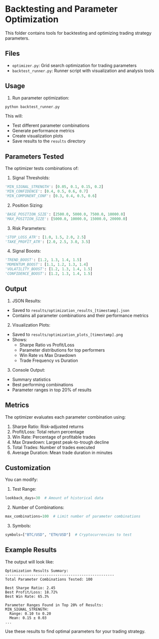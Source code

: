 # Backtesting and Parameter Optimization

This folder contains tools for backtesting and optimizing trading strategy parameters.

## Files

- `optimizer.py`: Grid search optimization for trading parameters
- `backtest_runner.py`: Runner script with visualization and analysis tools

## Usage

1. Run parameter optimization:
```bash
python backtest_runner.py
```

This will:
- Test different parameter combinations
- Generate performance metrics
- Create visualization plots
- Save results to the `results` directory

## Parameters Tested

The optimizer tests combinations of:

1. Signal Thresholds:
```python
'MIN_SIGNAL_STRENGTH': [0.05, 0.1, 0.15, 0.2]
'MIN_CONFIDENCE': [0.4, 0.5, 0.6, 0.7]
'MIN_COMPONENT_CONF': [0.3, 0.4, 0.5, 0.6]
```

2. Position Sizing:
```python
'BASE_POSITION_SIZE': [2500.0, 5000.0, 7500.0, 10000.0]
'MAX_POSITION_SIZE': [5000.0, 10000.0, 15000.0, 20000.0]
```

3. Risk Parameters:
```python
'STOP_LOSS_ATR': [1.0, 1.5, 2.0, 2.5]
'TAKE_PROFIT_ATR': [2.0, 2.5, 3.0, 3.5]
```

4. Signal Boosts:
```python
'TREND_BOOST': [1.2, 1.3, 1.4, 1.5]
'MOMENTUM_BOOST': [1.1, 1.2, 1.3, 1.4]
'VOLATILITY_BOOST': [1.2, 1.3, 1.4, 1.5]
'CONFIDENCE_BOOST': [1.2, 1.3, 1.4, 1.5]
```

## Output

1. JSON Results:
- Saved to `results/optimization_results_[timestamp].json`
- Contains all parameter combinations and their performance metrics

2. Visualization Plots:
- Saved to `results/optimization_plots_[timestamp].png`
- Shows:
  * Sharpe Ratio vs Profit/Loss
  * Parameter distributions for top performers
  * Win Rate vs Max Drawdown
  * Trade Frequency vs Duration

3. Console Output:
- Summary statistics
- Best performing combinations
- Parameter ranges in top 20% of results

## Metrics

The optimizer evaluates each parameter combination using:

1. Sharpe Ratio: Risk-adjusted returns
2. Profit/Loss: Total return percentage
3. Win Rate: Percentage of profitable trades
4. Max Drawdown: Largest peak-to-trough decline
5. Total Trades: Number of trades executed
6. Average Duration: Mean trade duration in minutes

## Customization

You can modify:

1. Test Range:
```python
lookback_days=30  # Amount of historical data
```

2. Number of Combinations:
```python
max_combinations=100  # Limit number of parameter combinations
```

3. Symbols:
```python
symbols=["BTC/USD", "ETH/USD"]  # Cryptocurrencies to test
```

## Example Results

The output will look like:
```
Optimization Results Summary:
--------------------------------------------------
Total Parameter Combinations Tested: 100

Best Sharpe Ratio: 2.45
Best Profit/Loss: 18.72%
Best Win Rate: 65.3%

Parameter Ranges Found in Top 20% of Results:
MIN_SIGNAL_STRENGTH:
  Range: 0.10 to 0.20
  Mean: 0.15 ± 0.03
...
```

Use these results to find optimal parameters for your trading strategy.
